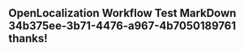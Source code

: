 <properties
ms.topic="hero-topic"
ms.test1="hero-topic"
ms.test2="test"/>

## OpenLocalization Workflow Test MarkDown 34b375ee-3b71-4476-a967-4b7050189761 thanks!
